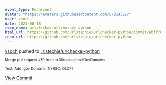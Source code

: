 ```yaml
---
event_type: PushEvent
avatar: "https://avatars.githubusercontent.com/u/814322?"
user: vsoch
date: 2021-08-18
repo_name: urlstechie/urlchecker-python
html_url: https://github.com/urlstechie/urlchecker-python/commit/abff7650c21dc0f7b1434905b7fcd736d4d4fdc8
repo_url: https://github.com/urlstechie/urlchecker-python
---
```


<a href='https://github.com/vsoch' target='_blank'>vsoch</a> pushed to <a href='https://github.com/urlstechie/urlchecker-python' target='_blank'>urlstechie/urlchecker-python</a>

<small>Merge pull request #59 from ax3l/topic-checkGovDomains

Test: Add .gov Domains (NERSC, OLCF)</small>

<a href='https://github.com/urlstechie/urlchecker-python/commit/abff7650c21dc0f7b1434905b7fcd736d4d4fdc8' target='_blank'>View Commit</a>